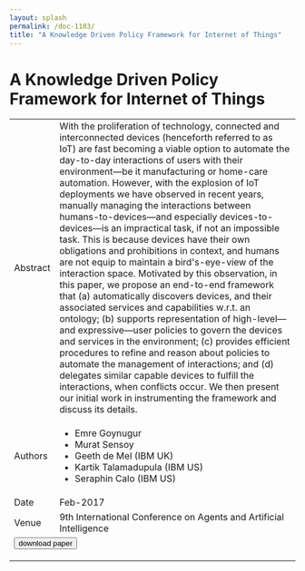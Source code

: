 ```yaml
---
layout: splash
permalink: /doc-1103/
title: "A Knowledge Driven Policy Framework for Internet of Things"
---
```


# A Knowledge Driven Policy Framework for Internet of Things

<table>
    <tbody>
    <tr>
        <td>Abstract</td>
        <td>With the proliferation of technology, connected and interconnected devices (henceforth referred to as IoT) are fast becoming a viable option to automate the day-to-day interactions of users with their environment—be it manufacturing or home-care automation. However, with the explosion of IoT deployments we have observed in recent years, manually managing the interactions between humans-to-devices—and especially devices-to-devices—is an impractical task, if not an impossible task. This is because devices have their own obligations and prohibitions in context, and humans are not equip to maintain a bird's-eye-view of the interaction space. Motivated by this observation, in this paper, we propose an end-to-end framework that (a) automatically discovers devices, and their associated services and capabilities w.r.t. an ontology; (b) supports representation of high-level—and expressive—user policies to govern the devices and services in the environment; (c) provides efficient procedures to refine and reason about policies to automate the management of interactions; and (d) delegates similar capable devices to fulfill the interactions, when conflicts occur. We then present our initial work in instrumenting the framework and discuss its details.</td>
    </tr>
    <tr>
        <td>Authors</td>
        <td>
            <ul>
                <li>Emre Goynugur</li>
                <li>Murat Sensoy</li>
                <li>Geeth de Mel (IBM UK)</li>
                <li>Kartik Talamadupula (IBM US)</li>
                <li>Seraphin Calo (IBM US)</li>
            </ul>
        </td>
    </tr>
    <tr>
        <td>Date</td>
        <td>Feb-2017</td>
    </tr>
    <tr>
        <td>Venue</td>
        <td>9th International Conference on Agents and Artificial Intelligence</td>
    </tr>
        <tr>
            <td colspan="2">
                <form method="get" action="https://dais-ita.org/sites/default/files/icaart-2017_0.pdf">
                    <button type="submit">download paper</button>
                </form>
            </td>
        </tr>
    </tbody>
</table>
